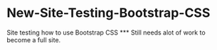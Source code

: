 # New-Site-Testing-Bootstrap-CSS
Site testing how to use Bootstrap CSS
*** Still needs alot of work to become a full site.
